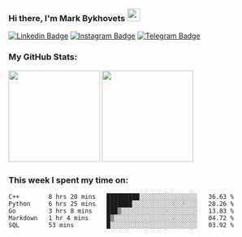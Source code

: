 ### Hi there, I'm Mark Bykhovets <img height ="25px" src="https://camo.githubusercontent.com/e8e7b06ecf583bc040eb60e44eb5b8e0ecc5421320a92929ce21522dbc34c891/68747470733a2f2f6d656469612e67697068792e636f6d2f6d656469612f6876524a434c467a6361737252346961377a2f67697068792e676966" />
[![Linkedin Badge](https://img.shields.io/badge/-LinkedIn-0e76a8?style=flat-square&logo=Linkedin&logoColor=white)](https://www.linkedin.com/in/%D0%BC%D0%B0%D1%80%D0%BA-%D0%B1%D1%8B%D1%85%D0%BE%D0%B2%D0%B5%D1%86-b0a06b1b4/)
[![Instagram Badge](https://img.shields.io/badge/-Instagram-e4405f?style=flat-square&logo=Instagram&logoColor=white)](https://instagram.com/mark.bykhovets/)
[![Telegram Badge](https://img.shields.io/badge/-Telegram-0088cc?style=flat-square&logo=Telegram&logoColor=white)](https://t.me/mark_by)

### My GitHub Stats:
<p>
  <img height="180em" src="https://github-readme-stats.vercel.app/api?username=mark-by&count_private=true&show_icons=true&include_all_commits=true&theme=dracula" />
  <img height="180em" src="https://github-readme-stats.vercel.app/api/top-langs/?username=mark-by&exclude_repo=Pharmacy&langs_count=8&layout=compact&theme=dracula"/>
</p>

### This week I spent my time on:
<!--START_SECTION:waka-->
```text
C++        8 hrs 20 mins   █████████░░░░░░░░░░░░░░░░   36.63 % 
Python     6 hrs 25 mins   ███████░░░░░░░░░░░░░░░░░░   28.26 % 
Go         3 hrs 8 mins    ███▒░░░░░░░░░░░░░░░░░░░░░   13.83 % 
Markdown   1 hr 4 mins     █▒░░░░░░░░░░░░░░░░░░░░░░░   04.72 % 
SQL        53 mins         █░░░░░░░░░░░░░░░░░░░░░░░░   03.92 % 
```
<!--END_SECTION:waka-->
